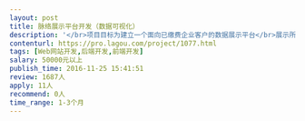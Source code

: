 ```yaml
---                
layout: post       
title: 脉络展示平台开发（数据可视化）           
description: '</br>项目目标为建立一个面向已缴费企业客户的数据展示平台</br>展示所需数据及数据关系由甲方提供，为MySQL</br>需使用Cytoscape.js，Javascript, PHP, Python,可能用到H5</br>展示内容为数据分析结果，包括二维象限图，人际关系图，蜘蛛图等，约5-7页面，已有图表样式</br></br>人员要求：</br>1、有数据类web页面的开发经验，不能只是静态文本或图片页面；</br>2、熟练使用Javascript，PHP，Python,，了解mysql，如有【Cytoscape.js开发经验优先】；</br>3、良好的沟通能力和契约精神。</br>4、良好的英语阅读能力（阅读Cytoscape.js开发文档）</br>5、优先考虑北京地区开发者</br>'     
contenturl: https://pro.lagou.com/project/1077.html      
tags: [Web网站开发,后端开发,前端开发]            
salary: 50000元以上          
publish_time: 2016-11-25 15:41:51         
review: 1687人                   
apply: 11人                   
recommend: 0人                   
time_range: 1-3个月              
---                 
```

